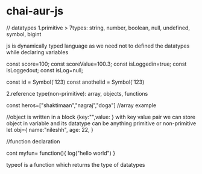 # chai-aur-js

// datatypes
1.primitive > 7types: string, number, boolean, null, undefined, symbol, bigint

js is dynamically typed language as we need not to defined the datatypes while declaring variables

const score=100;
const scoreValue=100.3;
const isLoggedin=true;
const isLoggedout;
const isLog=null;


const id = Symbol('123)
const anotheIid = Symbol('123)

2.reference type(non-primitive):
array, objects, functions

const heros=["shaktimaan","nagraj","doga"] //array example


//object is written in a block {key:"",value: } with key value pair we can store object in variable and its datatype can be anything primitive or non-primitive 
let obj={
    name:"nileshh",
    age: 22,
}

//function declaration 

cont myfun= function(){
    log("hello world")
}

typeof is a function which returns the type of datatypes
